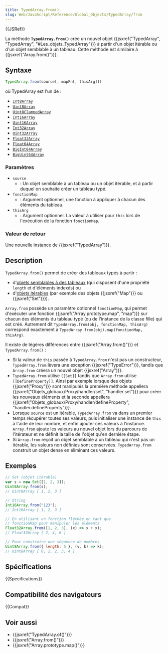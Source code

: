 ```yaml
---
title: TypedArray.from()
slug: Web/JavaScript/Reference/Global_Objects/TypedArray/from
---
```


{{JSRef}}

La méthode **`TypedArray.from()`** crée un nouvel objet {{jsxref("TypedArray", "TypedArray", "#Les_objets_TypedArray")}} à partir d'un objet itérable ou d'un objet semblable à un tableau. Cette méthode est similaire à {{jsxref("Array.from()")}}.

## Syntaxe

```js
TypedArray.from(source[, mapFn[, thisArg]])
```

où TypedArray est l'un de :

- [`Int8Array`](/fr/docs/Web/JavaScript/Reference/Global_Objects/Int8Array)
- [`Uint8Array`](/fr/docs/Web/JavaScript/Reference/Global_Objects/Uint8Array)
- [`Uint8ClampedArray`](/fr/docs/Web/JavaScript/Reference/Global_Objects/Uint8ClampedArray)
- [`Int16Array`](/fr/docs/Web/JavaScript/Reference/Global_Objects/Int16Array)
- [`Uint16Array`](/fr/docs/Web/JavaScript/Reference/Global_Objects/Uint16Array)
- [`Int32Array`](/fr/docs/Web/JavaScript/Reference/Global_Objects/Int32Array)
- [`Uint32Array`](/fr/docs/Web/JavaScript/Reference/Global_Objects/Uint32Array)
- [`Float32Array`](/fr/docs/Web/JavaScript/Reference/Global_Objects/Float32Array)
- [`Float64Array`](/fr/docs/Web/JavaScript/Reference/Global_Objects/Float64Array)
- [`BigInt64Array`](/fr/docs/Web/JavaScript/Reference/Global_Objects/BigInt64Array)
- [`BigUint64Array`](/fr/docs/Web/JavaScript/Reference/Global_Objects/BigUint64Array)

### Paramètres

- `source`
  - : Un objet semblable à un tableau ou un objet itérable, et à partir duquel on souhaite créer un tableau typé.
- `fonctionMap`
  - : Argument optionnel, une fonction à appliquer à chacun des éléments du tableau.
- `thisArg`
  - : Argument optionnel. La valeur à utiliser pour `this` lors de l'exécution de la fonction `fonctionMap`.

### Valeur de retour

Une nouvelle instance de {{jsxref("TypedArray")}}.

## Description

`TypedArray.from()` permet de créer des tableaux typés à partir :

- d'[objets semblables à des tableaux](/fr/docs/Web/JavaScript/Guide#manipuler_des_objets_semblables_aux_tableaux) (qui disposent d'une propriété `length` et d'éléments indexés) ou
- d'[objets itérables](/fr/docs/Web/JavaScript/Reference/Iteration_protocols) (par exemple des objets {{jsxref("Map")}} ou {{jsxref("Set")}}).

`Array.from` possède un paramètre optionnel `fonctionMap`, qui permet d'exécuter une fonction {{jsxref("Array.prototype.map", "map")}} sur chacun des éléments du tableau typé (ou de l'instance de la classe fille) qui est créé. Autrement dit `TypedArray.from(obj, fonctionMap, thisArg)` correspond exactement à `TypedArray.from(obj).map(fonctionMap, thisArg)`.

Il existe de légères différences entre {{jsxref("Array.from()")}} et `TypedArray.from()` :

- Si la valeur de `this` passée à `TypedArray.from` n'est pas un constructeur, `TypedArray.from` lèvera une exception {{jsxref("TypeError")}}, tandis que `Array.from` créera un nouvel objet {{jsxref("Array")}}.
- `TypedArray.from` utilise `[[Set]]` tandis que `Array.from` utilise `[[DefineProperty]]`. Ainsi par exemple lorsque des objets {{jsxref("Proxy")}} sont manipulés la première méthode appellera {{jsxref("Objets_globaux/Proxy/handler/set", "handler.set")}} pour créer les nouveaux éléments et la seconde appellera {{jsxref("Objets_globaux/Proxy/handler/defineProperty", "handler.defineProperty")}}.
- Lorsque `source` est un itérable, `TypedArray.from` va dans un premier temps récupérer toutes ses valeurs, puis initialiser une instance de `this` à l'aide de leur nombre, et enfin ajouter ces valeurs à l'instance. `Array.from` ajoute les valeurs au nouvel objet lors du parcours de l'itérateur et ne définit la taille de l'objet qu'en dernière étape.
- Si `Array.from` reçoit un objet semblable à un tableau qui n'est pas un itérable, les valeurs non définies sont conservées. `TypedArray.from` construit un objet dense en éliminant ces valeurs.

## Exemples

```js
// Set (objet itérable)
var s = new Set([1, 2, 3]);
Uint8Array.from(s);
// Uint8Array [ 1, 2, 3 ]

// String
Int16Array.from("123");
// Int16Array [ 1, 2, 3 ]

// En utilisant un fonction fléchée en tant que
// fonctionMap pour manipuler les éléments
Float32Array.from([1, 2, 3], (x) => x + x);
// Float32Array [ 2, 4, 6 ]

// Pour construire une séquence de nombres
Uint8Array.from({ length: 5 }, (v, k) => k);
// Uint8Array [ 0, 1, 2, 3, 4 ]
```

## Spécifications

{{Specifications}}

## Compatibilité des navigateurs

{{Compat}}

## Voir aussi

- {{jsxref("TypedArray.of()")}}
- {{jsxref("Array.from()")}}
- {{jsxref("Array.prototype.map()")}}
